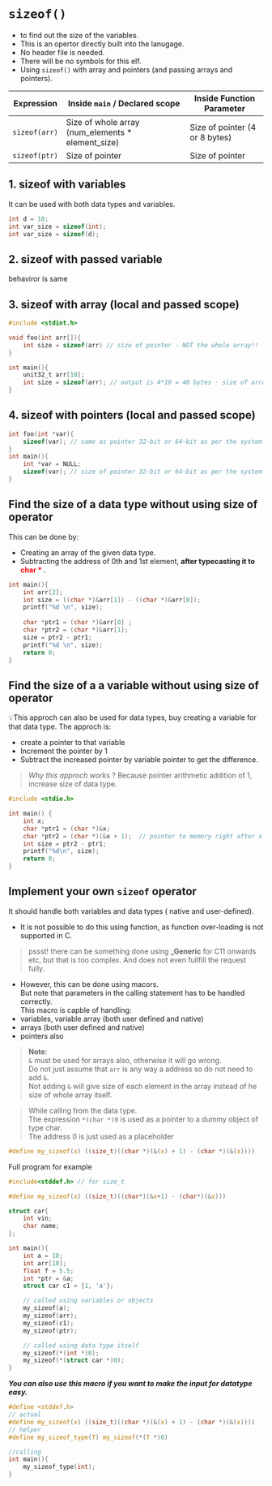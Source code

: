 # `sizeof()`

- to find out the size of the variables.
- This is an opertor directly built into the lanugage.
- No header file is needed.
- There will be no symbols for this elf.
- Using `sizeof()` with array and pointers (and passing arrays and pointers).

| Expression    | Inside `main` / Declared scope                       | Inside Function Parameter      |
| ------------- | ---------------------------------------------------- | ------------------------------ |
| `sizeof(arr)` | Size of whole array (num\_elements \* element\_size) | Size of pointer (4 or 8 bytes) |
| `sizeof(ptr)` | Size of pointer                                      | Size of pointer                |

## 1. sizeof with variables
It can be used with both data types and variables.
```c
int d = 10;
int var_size = sizeof(int);
int var_size = sizeof(d);
```

## 2. sizeof with passed variable
behaviror is same

## 3. sizeof with array (local and passed scope)
```c
#include <stdint.h>

void foo(int arr[]){
    int size = sizeof(arr) // size of pointer - NOT the whole array!!
}

int main(){
    unit32_t arr[10];
    int size = sizeof(arr); // output is 4*10 = 40 bytes - size of array
}
```
## 4. sizeof with pointers (local and passed scope)
```c
int foo(int *var){
    sizeof(var); // same as pointer 32-bit or 64-bit as per the system
}
int main(){
    int *var = NULL;
    sizeof(var); // size of pointer 32-bit or 64-bit as per the system
}
```

## Find the size of a data type without using size of operator
This can be done by:  
- Creating an array of the given data type.
- Subtracting the address of 0th and 1st element, **after typecasting it to <span style="color:red;"> char * <span>**.

```c
int main(){
    int arr[2];
    int size = ((char *)&arr[1]) - ((char *)&arr[0]);
    printf("%d \n", size);
    
    char *ptr1 = (char *)&arr[0] ;
    char *ptr2 = (char *)&arr[1];
    size = ptr2 - ptr1;
    printf("%d \n", size);
    return 0;
}
```

## Find the size of a a variable without using size of operator
💡This approch can also be used for data types, buy creating a variable for that data type.
The approch is:
- create a pointer to that variable
- Increment the pointer by 1 
- Subtract the increased pointer by variable pointer to get the difference.
> _Why this approch works_ ? Because pointer arithmetic addition of 1, increase size of data type.
```c
#include <stdio.h>

int main() {
    int x;
    char *ptr1 = (char *)&x;
    char *ptr2 = (char *)(&x + 1);  // pointer to memory right after x
    int size = ptr2 - ptr1;
    printf("%d\n", size);
    return 0;
}

```

## Implement your own `sizeof` operator
It should handle both variables and data types ( native and user-defined).
- It is not possible to do this using function, as function over-loading is not supported in C.
> pssst! there can be something done using **_Generic** for C11 onwards etc, but that is too complex.
And does not even fullfill the request fully. 
- However, this can be done using macors.   
But note that parameters in the calling statement has to be handled correctly.  
This macro is capble of handling:
- variables, variable array (both user defined and native)
- arrays (both user defined and native)
- pointers also
> **Note**:  
> `&` must be used for arrays also, otherwise it will go wrong.  
> Do not just assume that `arr` is any way a address so do not need to add `&`.  
> Not adding `&` will give size of each element in the array instead of he size of whole array itself.

> While calling from the data type.  
> The expression `*(char *)0` is used as a pointer to a dummy object of type char.  
> The address 0 is just used as a placeholder

```c
#define my_sizeof(x) ((size_t)((char *)(&(x) + 1) - (char *)(&(x))))
```
Full program for example
```c
#include<stddef.h> // for size_t

#define my_sizeof(x) ((size_t)((char*)(&x+1) - (char*)(&x))) 

struct car{
    int vin;
    char name;
};

int main(){
    int a = 10;
    int arr[10];
    float f = 5.5;
    int *ptr = &a;
    struct car c1 = {1, 'a'};

    // called using variables or objects
    my_sizeof(a);
    my_sizeof(arr);
    my_sizeof(c1);
    my_sizeof(ptr);

    // called using data type itself
    my_sizeof(*(int *)0);
    my_sizeof(*(struct car *)0);
}
```
***You can also use this macro if you want to make the input for datatype easy.***
```c
#define <stddef.h>
// actual
#define my_sizeof(x) ((size_t)((char *)(&(x) + 1) - (char *)(&(x))))
// helper
#define my_sizeof_type(T) my_sizeof(*(T *)0)

//calling
int main(){
    my_sizeof_type(int);
}
```